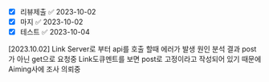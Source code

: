 - [x] 리뷰제출 ✅ 2023-10-02
- [x] 마지 ✅ 2023-10-02
- [x] 테스트 ✅ 2023-10-04

[2023.10.02]
Link Server로 부터 api를 호출 할때 에러가 발생
원인 분석 결과 post가 아닌 get으로 요청중
Link도큐멘트를 보면 post로 고정이라고 작성되어 있기 때문에
Aiming사에 조사 의뢰중